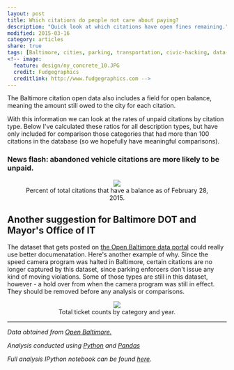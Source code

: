 ```yaml
---
layout: post
title: Which citations do people not care about paying?
description: "Quick look at which citations have open fines remaining."
modified: 2015-03-16
category: articles
share: true
tags: [Baltimore, cities, parking, transportation, civic-hacking, data-journalism]
<!-- image:
  feature: design/ny_concrete_10.JPG
  credit: Fudgegraphics
  creditlink: http://www.fudgegraphics.com -->
---
```


The Baltimore citation open data also includes a field for open balance, meaning the amount still owed to the city for each citation.

With this information we can look at the rates of unpaid citations by citation type.  Below I've calculated these ratios for all description types, but have only included for comparison those categories that had more than 100 citations in the database (so we hopefully have meaningful comparisons).

### News flash: abandoned vehicle citations are more likely to be unpaid.

<center>
<figure>
  <a href='{{ site.url }}/images/2015-03/Percent_Citations_Open_Bal.png'><img src='{{ site.url }}/images/2015-03/Percent_Citations_Open_Bal.png'></a>
  <figcaption>Percent of total citations that have a balance as of February 28, 2015.</figcaption>
</figure>
</center>

<!--The red light violations, however, should be of particular concern since they pose a safety risk.  While many of us in Baltimore have independently come to the same conclusion that the red lights are poorly timed, this does not excuse ignoring them.  The fact that red light violations have a higher portion of unpaid citations seems to indicate that the perhaps a stiffer penalty increase is warranted in order to curb this behavior.-->

## Another suggestion for Baltimore DOT and Mayor's Office of IT

The dataset that gets posted on <a href='http://data.baltimorecity.gov'>the Open Baltimore data portal</a> could really use better documenatation.  Here's another example of why.  Since the speed camera program was halted in Baltimore, certain citations are no longer captured by this dataset, since parking enforcers don't issue any kind of moving violations.  Some of those types are still in this dataset, however - a hold over from when the camera program was still in effect.  They should be removed before any analysis or comparisons.  

<center>
<figure>
  <a href='{{ site.url }}/images/2015-03/Ticket_Counts_By_Year.png'><img src='{{ site.url }}/images/2015-03/Ticket_Counts_By_Year.png'></a>
  <figcaption>Total ticket counts by category and year.</figcaption>
</figure>
</center>

---
*Data obtained from <a href='http://data.baltimorecity.gov/'>Open Baltimore.</a>*

*Analysis conducted using <a href='http://www.python.org'>Python</a> and <a href='http://pandas.pydata.org'>Pandas</a>*

*Full analysis IPython notebook can be found <a href='http://nbviewer.ipython.org/github/jtelszasz/baltimore_citations/blob/master/citation_analysis.ipynb'>here</a>.*

<script>
  (function(i,s,o,g,r,a,m){i['GoogleAnalyticsObject']=r;i[r]=i[r]||function(){
  (i[r].q=i[r].q||[]).push(arguments)},i[r].l=1*new Date();a=s.createElement(o),
  m=s.getElementsByTagName(o)[0];a.async=1;a.src=g;m.parentNode.insertBefore(a,m)
  })(window,document,'script','//www.google-analytics.com/analytics.js','ga');

  ga('create', 'UA-58835878-1', 'auto');
  ga('send', 'pageview');

</script>
